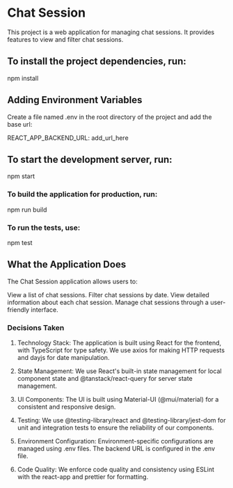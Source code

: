 # Chat Session

This project is a web application for managing chat sessions. It provides features to view and filter chat sessions.

## To install the project dependencies, run:
npm install

## Adding Environment Variables
Create a file named .env in the root directory of the project and add the base url:

REACT_APP_BACKEND_URL: add_url_here

## To start the development server, run:
npm start

### To build the application for production, run:
npm run build

### To run the tests, use:
npm test


## What the Application Does
The Chat Session application allows users to:

View a list of chat sessions.
Filter chat sessions by date.
View detailed information about each chat session.
Manage chat sessions through a user-friendly interface.


### Decisions Taken
1. Technology Stack: The application is built using React for the frontend, with TypeScript for type safety. We use axios for making HTTP requests and dayjs for date manipulation.

2. State Management: We use React's built-in state management for local component state and @tanstack/react-query for server state management.

3. UI Components: The UI is built using Material-UI (@mui/material) for a consistent and responsive design.

4. Testing: We use @testing-library/react and @testing-library/jest-dom for unit and integration tests to ensure the reliability of our components.

5. Environment Configuration: Environment-specific configurations are managed using .env files. The backend URL is configured in the .env file.

6. Code Quality: We enforce code quality and consistency using ESLint with the react-app and prettier for formatting.



